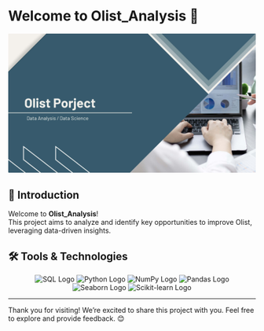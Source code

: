 # Welcome to **Olist_Analysis** 🌟

<p align="center">
  <img src="https://github.com/ce-mizu/Olist_Analysis/blob/main/images/Presentation%20-%20Olist%20Porject_Page_01.jpg" alt="Project Cover" width="800"/>
</p>

## 🚀 Introduction

Welcome to **Olist_Analysis**!  
This project aims to analyze and identify key opportunities to improve Olist, leveraging data-driven insights.

## 🛠️ Tools & Technologies

<p align="center">
  <img src="https://upload.wikimedia.org/wikipedia/commons/8/87/Sql_data_base_with_logo.png" alt="SQL Logo" height="80" title="SQL"/>
  <img src="https://upload.wikimedia.org/wikipedia/commons/c/c3/Python-logo-notext.svg" alt="Python Logo"  height="80" title="Python"/>
  <img src="https://upload.wikimedia.org/wikipedia/commons/3/31/NumPy_logo_2020.svg" alt="NumPy Logo"  height="80" title="NumPy"/>
  <img src="https://upload.wikimedia.org/wikipedia/commons/2/22/Pandas_mark.svg" alt="Pandas Logo"  height="80" title="Pandas"/>
  <img src="https://pyfi.com/cdn/shop/articles/seaborn.webp?v=1711983007&width=1100" alt="Seaborn Logo"  height="80" title="Seaborn"/>
  <img src="https://upload.wikimedia.org/wikipedia/commons/0/05/Scikit_learn_logo_small.svg" alt="Scikit-learn Logo"  height="80" title="Scikit-learn"/>
</p>

---

Thank you for visiting! We’re excited to share this project with you. Feel free to explore and provide feedback. 😊
